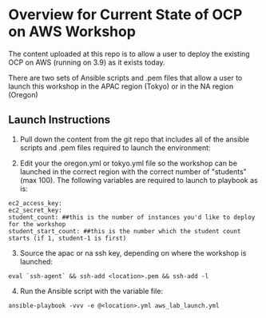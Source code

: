 # Overview for Current State of OCP on AWS Workshop

The content uploaded at this repo is to allow a user to deploy the existing OCP on AWS (running on 3.9) as it exists today.

There are two sets of Ansible scripts and .pem files that allow a user to launch this workshop in the APAC region (Tokyo) or in the NA region (Oregon)

## Launch Instructions
1. Pull down the content from the git repo that includes all of the ansible scripts and .pem files required to launch the environment:

2. Edit your the oregon.yml or tokyo.yml file so the workshop can be launched in the correct region with the correct number of "students" (max 100). The following variables are required to launch to playbook as is:

```
ec2_access_key:
ec2_secret_key:
student_count: ##this is the number of instances you'd like to deploy for the workshop
student_start_count: ##this is the number which the student count starts (if 1, student-1 is first)
```

3. Source the apac or na ssh key, depending on where the workshop is launched:
```
eval `ssh-agent` && ssh-add <location>.pem && ssh-add -l
```
4. Run the Ansible script with the variable file:
```
ansible-playbook -vvv -e @<location>.yml aws_lab_launch.yml
```
